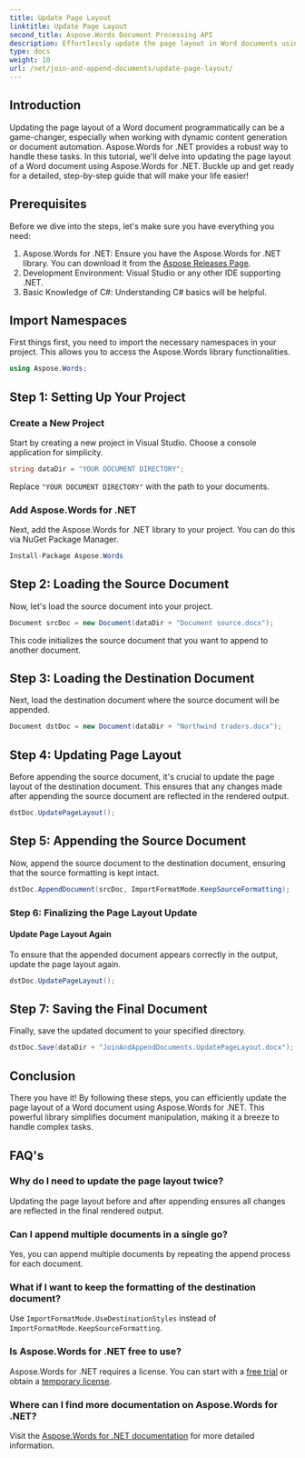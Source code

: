 ```yaml
---
title: Update Page Layout
linktitle: Update Page Layout
second_title: Aspose.Words Document Processing API
description: Effortlessly update the page layout in Word documents using Aspose.Words for .NET with our detailed, step-by-step guide.
type: docs
weight: 10
url: /net/join-and-append-documents/update-page-layout/
---
```

## Introduction

Updating the page layout of a Word document programmatically can be a game-changer, especially when working with dynamic content generation or document automation. Aspose.Words for .NET provides a robust way to handle these tasks. In this tutorial, we'll delve into updating the page layout of a Word document using Aspose.Words for .NET. Buckle up and get ready for a detailed, step-by-step guide that will make your life easier!

## Prerequisites

Before we dive into the steps, let's make sure you have everything you need:

1. Aspose.Words for .NET: Ensure you have the Aspose.Words for .NET library. You can download it from the [Aspose Releases Page](https://releases.aspose.com/words/net/).
2. Development Environment: Visual Studio or any other IDE supporting .NET.
3. Basic Knowledge of C#: Understanding C# basics will be helpful.

## Import Namespaces

First things first, you need to import the necessary namespaces in your project. This allows you to access the Aspose.Words library functionalities.

```csharp
using Aspose.Words;
```

## Step 1: Setting Up Your Project

### Create a New Project

Start by creating a new project in Visual Studio. Choose a console application for simplicity.

```csharp
string dataDir = "YOUR DOCUMENT DIRECTORY";
```

Replace `"YOUR DOCUMENT DIRECTORY"` with the path to your documents.

### Add Aspose.Words for .NET

Next, add the Aspose.Words for .NET library to your project. You can do this via NuGet Package Manager.

```csharp
Install-Package Aspose.Words
```

## Step 2: Loading the Source Document

Now, let's load the source document into your project.

```csharp
Document srcDoc = new Document(dataDir + "Document source.docx");
```

This code initializes the source document that you want to append to another document.

## Step 3: Loading the Destination Document

Next, load the destination document where the source document will be appended.

```csharp
Document dstDoc = new Document(dataDir + "Northwind traders.docx");
```

## Step 4: Updating Page Layout

Before appending the source document, it's crucial to update the page layout of the destination document. This ensures that any changes made after appending the source document are reflected in the rendered output.

```csharp
dstDoc.UpdatePageLayout();
```

## Step 5: Appending the Source Document

Now, append the source document to the destination document, ensuring that the source formatting is kept intact.

```csharp
dstDoc.AppendDocument(srcDoc, ImportFormatMode.KeepSourceFormatting);
```

### Step 6: Finalizing the Page Layout Update

#### Update Page Layout Again

To ensure that the appended document appears correctly in the output, update the page layout again.

```csharp
dstDoc.UpdatePageLayout();
```

## Step 7: Saving the Final Document

Finally, save the updated document to your specified directory.

```csharp
dstDoc.Save(dataDir + "JoinAndAppendDocuments.UpdatePageLayout.docx");
```

## Conclusion

There you have it! By following these steps, you can efficiently update the page layout of a Word document using Aspose.Words for .NET. This powerful library simplifies document manipulation, making it a breeze to handle complex tasks.

## FAQ's

### Why do I need to update the page layout twice?
Updating the page layout before and after appending ensures all changes are reflected in the final rendered output.

### Can I append multiple documents in a single go?
Yes, you can append multiple documents by repeating the append process for each document.

### What if I want to keep the formatting of the destination document?
Use `ImportFormatMode.UseDestinationStyles` instead of `ImportFormatMode.KeepSourceFormatting`.

### Is Aspose.Words for .NET free to use?
Aspose.Words for .NET requires a license. You can start with a [free trial](https://releases.aspose.com/) or obtain a [temporary license](https://purchase.aspose.com/temporary-license/).

### Where can I find more documentation on Aspose.Words for .NET?
Visit the [Aspose.Words for .NET documentation](https://reference.aspose.com/words/net/) for more detailed information.

